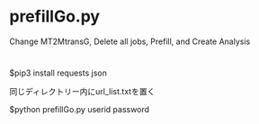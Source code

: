 # prefillGo.py
Change MT2MtransG, Delete all jobs, Prefill, and Create Analysis


#
$pip3 install requests json

同じディレクトリー内にurl_list.txtを置く

$python prefillGo.py userid password
